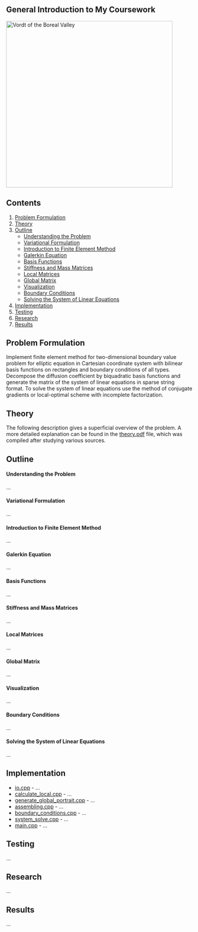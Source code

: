 ## General Introduction to My Coursework
<a href="https://www.youtube.com/watch?v=nxXcuDAv7Ss&t=107s"><img src="https://github.com/lenferdetroud/misc/blob/master/university/vordt_of_the_boreal_valley.png" alt="Vordt of the Boreal Valley" width="450"/></a>  

## Contents
1. [Problem Formulation](https://github.com/lenferdetroud/finite-element-method#problem-formulation)
2. [Theory](https://github.com/lenferdetroud/finite-element-method#theory)
3. [Outline](https://github.com/lenferdetroud/finite-element-method#outline)
    * [Understanding the Problem](https://github.com/lenferdetroud/finite-element-method#understanding-the-problem)
    * [Variational Formulation](https://github.com/lenferdetroud/finite-element-method#variational-formulation)
    * [Introduction to Finite Element Method](https://github.com/lenferdetroud/finite-element-method#introduction-to-finite-element-method)
    * [Galerkin Equation](https://github.com/lenferdetroud/finite-element-method#galerkin-equation)
    * [Basis Functions](https://github.com/lenferdetroud/finite-element-method#basis-functions)
    * [Stiffness and Mass Matrices](https://github.com/lenferdetroud/finite-element-method#stiffness-and-mass-matrices)
    * [Local Matrices](https://github.com/lenferdetroud/finite-element-method#local-matrices)
    * [Global Matrix](https://github.com/lenferdetroud/finite-element-method#assembling-the-global-matrix)
    * [Visualization](https://github.com/lenferdetroud/finite-element-method#visualization)
    * [Boundary Conditions](https://github.com/lenferdetroud/finite-element-method#boundary-conditions)
    * [Solving the System of Linear Equations](https://github.com/lenferdetroud/finite-element-method#solving-the-system-of-linear-equations)
4. [Implementation](https://github.com/lenferdetroud/finite-element-method#implementation)
5. [Testing](https://github.com/lenferdetroud/finite-element-method#testing)
6. [Research](https://github.com/lenferdetroud/finite-element-method#research)
7. [Results](https://github.com/lenferdetroud/finite-element-method#results)

## Problem Formulation
Implement finite element method for two-dimensional boundary value problem for elliptic equation in Cartesian coordinate system with bilinear basis functions on rectangles and boundary conditions of all types. Decompose the diffusion coefficient by biquadratic basis functions and generate the matrix of the system of linear equations in sparse string format. To solve the system of linear equations use the method of conjugate gradients or local-optimal scheme with incomplete factorization.
## Theory
The following description gives a superficial overview of the problem. A more detailed explanation can be found in the [theory.pdf](https://github.com/lenferdetroud/finite-element-method/tree/main/theory.pdf) file, which was compiled after studying various sources.
## Outline
#### Understanding the Problem
...
#### Variational Formulation
...
#### Introduction to Finite Element Method
...
#### Galerkin Equation
...
#### Basis Functions 
...
#### Stiffness and Mass Matrices
...
#### Local Matrices
...
#### Global Matrix
...
#### Visualization
...
#### Boundary Conditions 
...
#### Solving the System of Linear Equations
...
## Implementation
- [io.cpp](https://github.com/lenferdetroud/finite-element-method/blob/main/io.cpp) - ...  
- [calculate\_local.cpp](https://github.com/lenferdetroud/finite-element-method/blob/main/calculate_local.cpp) - ...   
- [generate\_global\_portrait.cpp](https://github.com/lenferdetroud/finite-element-method/blob/main/generate_global_portrait.cpp) - ...  
- [assembling.cpp](https://github.com/lenferdetroud/finite-element-method/blob/main/assembling.cpp) - ...  
- [boundary\_conditions.cpp](https://github.com/lenferdetroud/finite-element-method/blob/main/boundary_conditions.cpp) - ...  
- [system\_solve.cpp](https://github.com/lenferdetroud/finite-element-method/blob/main/system_solve.cpp) - ...  
- [main.cpp](https://github.com/lenferdetroud/finite-element-method/blob/main/main.cpp) - ...  
## Testing
...
## Research
...
## Results
...
